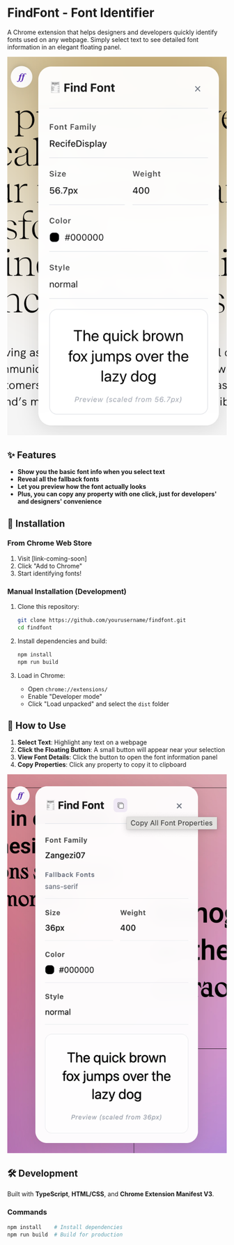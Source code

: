 # FindFont - Font Identifier

A Chrome extension that helps designers and developers quickly identify fonts used on any webpage. Simply select text to see detailed font information in an elegant floating panel.

![FindFont Demo](images/ff1.png)

## ✨ Features

- **Show you the basic font info when you select text**
- **Reveal all the fallback fonts**
- **Let you preview how the font actually looks**
- **Plus, you can copy any property with one click, just for developers' and designers' convenience**

## 🚀 Installation

### From Chrome Web Store

1. Visit [link-coming-soon]
2. Click "Add to Chrome"
3. Start identifying fonts!

### Manual Installation (Development)

1. Clone this repository:

   ```bash
   git clone https://github.com/yourusername/findfont.git
   cd findfont
   ```

2. Install dependencies and build:

   ```bash
   npm install
   npm run build
   ```

3. Load in Chrome:
   - Open `chrome://extensions/`
   - Enable "Developer mode"
   - Click "Load unpacked" and select the `dist` folder

## 📖 How to Use

1. **Select Text**: Highlight any text on a webpage
2. **Click the Floating Button**: A small button will appear near your selection
3. **View Font Details**: Click the button to open the font information panel
4. **Copy Properties**: Click any property to copy it to clipboard

![Usage Demo](images/ff2.png)

## 🛠️ Development

Built with **TypeScript**, **HTML/CSS**, and **Chrome Extension Manifest V3**.

### Commands

```bash
npm install    # Install dependencies
npm run build  # Build for production
```

